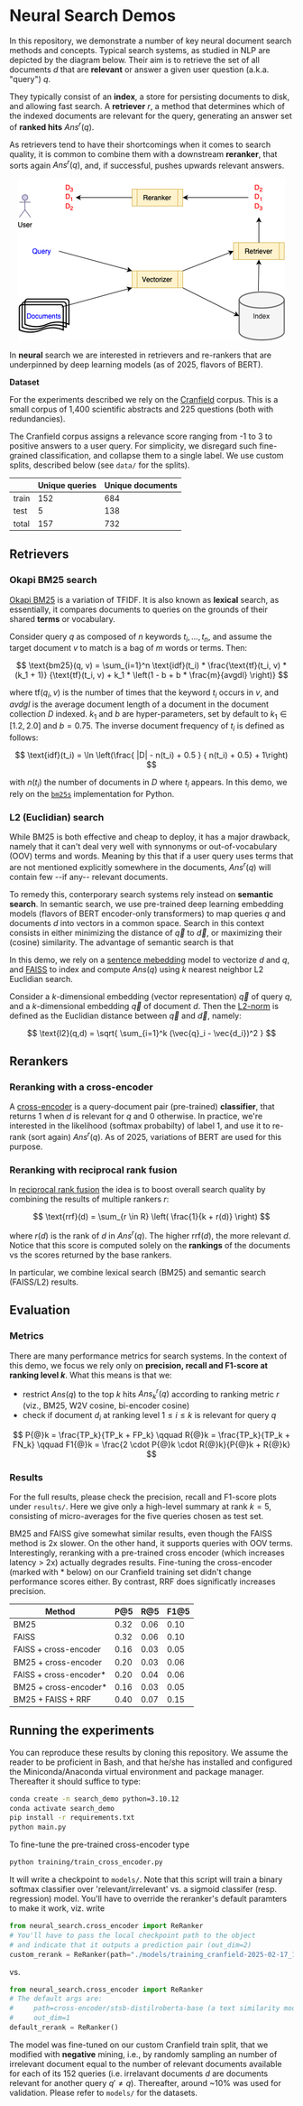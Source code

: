 # Neural Search Demos
In this repository, we demonstrate a number of key neural document search methods and concepts.
Typical search systems, as studied in NLP are depicted by the diagram below. Their aim is to
retrieve the set of all documents $d$ that are **relevant** or answer a given user question (a.k.a. "query") $q$.

They typically consist of an **index**, a store for persisting documents to disk, and allowing fast search.
A **retriever** $r$, a method that determines which of the indexed documents are relevant for the query, generating
an answer set of **ranked hits** $Ans^r(q)$.

As retrievers tend to have their shortcomings when it comes to search quality, it is common to combine them with a downstream **reranker**, that sorts again $Ans^r(q)$, and, if successful, pushes upwards relevant answers.

<p align="center">
  <img src="./E2E-search.png" />
</p>

In **neural** search we are interested in retrievers and re-rankers that are underpinned by deep learning models (as of 2025, flavors of BERT). 

**Dataset**

For the experiments described we rely on the [Cranfield](https://huggingface.co/datasets/irds/cranfield) corpus.
This is a small corpus of 1,400 scientific abstracts and 225 questions (both with redundancies).

The Cranfield corpus assigns a relevance score ranging from -1 to 3 to positive answers to a user query.
For simplicity, we disregard such fine-grained classification, and collapse them to a single label.
We use custom splits, described below (see `data/` for the splits).

<div align="center">

|        | Unique queries | Unique documents|
|------- |--------------- |-----------------|     
|train   | 152            | 684             |
|test    | 5              | 138             |
|total   | 157            | 732             |

</div>

## Retrievers

### Okapi BM25 search

[Okapi BM25](https://en.wikipedia.org/wiki/Okapi_BM25) is a variation of TFIDF. It is also
known as **lexical** search, as essentially, it compares documents to queries on the grounds
of their shared **terms** or vocabulary.

Consider query $q$ as composed of $n$ keywords $t_i,\dots,t_n$, and assume the target 
document $v$ to match is a bag of $m$ words or terms. Then:

$$
\text{bm25}(q, v) = \sum_{i=1}^n \text{idf}(t_i) * \frac{\text{tf}(t_i, v) * 
        (k_1 + 1)} {\text{tf}(t_i, v) + k_1 * \left(1 - b + b * \frac{m}{avgdl} \right)}
$$

where $\text{tf}(q_{i},v)$ is the number of times that the keyword $t_i$ occurs in $v$, and $avdgl$ is the average document length of a document in the document collection $D$ indexed. $k_1$ and $b$ are hyper-parameters, set by default to $k_1 \in [1.2, 2.0]$ and $b=0.75$. The inverse document frequency of $t_i$ is defined as follows:

$$
\text{idf}(t_i) = \ln \left(\frac{ |D| - n(t_i) + 0.5 } { n(t_i) + 0.5} + 1\right)
$$

with $n(t_i)$ the number of documents in $D$ where $t_i$ appears. In this demo, we rely on the [`bm25s`](https://github.com/xhluca/bm25s) implementation for Python.

### L2 (Euclidian) search

While BM25 is both effective and cheap to deploy, it has a major drawback, namely that it can't deal very well
with synnonyms or out-of-vocabulary (OOV) terms and words. Meaning by this that if a user query uses terms that are not mentioned explicitly somewhere in the documents, $Ans^r(q)$ will contain few --if any-- relevant documents.

To remedy this, conterporary search systems rely instead on **semantic search**. In semantic search, we use
pre-trained deep learning embedding models (flavors of BERT encoder-only transformers) to map queries $q$ and documents $d$ into vectors in a common space. Search in this context consists in either minimizing the distance
of $\vec{q}$ to $\vec{d}$, or maximizing their (cosine) similarity. The advantage of semantic search is
that 

In this demo, we rely on a [sentence mebedding](https://www.sbert.net) model to vectorize $d$ and $q$, and
[FAISS](https://faiss.ai/) to index and compute $Ans(q)$ using $k$ nearest neighbor L2 Euclidian search.

Consider a $k$-dimensional embedding (vector representation) $\vec{q}$ of query $q$, and 
a $k$-dimensional embedding $\vec{q}$ of document $d$.
Then the [L2-norm](https://mathworld.wolfram.com/L2-Norm.html) is defined as the Euclidian distance between $\vec{q}$ and $\vec{d}$, namely:

$$
\text{l2}(q,d) = \sqrt{ \sum_{i=1}^k (\vec{q}_i - \vec{d_i})^2 }
$$

## Rerankers

### Reranking with a cross-encoder

A [cross-encoder](https://www.sbert.net/examples/applications/cross-encoder/README.html) is a 
query-document pair (pre-trained) **classifier**, that returns $1$ when $d$ is relevant for $q$ and 0 otherwise.
In practice, we're interested in the likelihood (softmax probabilty) of label $1$, and use it to re-rank
(sort again) $Ans^r(q)$. As of 2025, variations of BERT are used for this purpose.

###  Reranking with reciprocal rank fusion

In [reciprocal rank fusion](https://rodgerbenham.github.io/bc17-adcs.pdf) the idea is
to boost overall search quality by combining the results of multiple rankers $r$:

$$
  \text{rrf}(d) = \sum_{r \in R} \left( \frac{1}{k + r(d)} \right)
$$

where $r(d)$ is the rank of $d$ in $Ans^r(q)$. The higher $\text{rrf}(d)$, the more relevant $d$.
Notice that this score is computed solely on the **rankings** of the documents vs the scores
returned by the base rankers.

In particular, we combine lexical search (BM25) and semantic search (FAISS/L2) results.

## Evaluation

### Metrics

There are many performance metrics for search systems. In the context of this demo, we focus
we rely only on **precision, recall and F1-score at ranking level $k$**. 
What this means is that we:
* restrict $Ans(q)$ to the top $k$ hits $Ans_k^r(q)$ according to ranking metric $r$ (viz., BM25, W2V cosine, bi-encoder cosine)
* check if document $d_i$ at ranking level $1 \leq i \leq k$ is relevant for query $q$

$$
    P{@}k = \frac{TP_k}{TP_k + FP_k} \qquad 
    R{@}k = \frac{TP_k}{TP_k + FN_k} \qquad 
    F1{@}k = \frac{2 \cdot P{@}k \cdot R{@}k}{P{@}k + R{@}k}   
$$

### Results

For the full results, please check the precision, recall and F1-score plots under `results/`. Here we give
only a high-level summary at rank $k=5$, consisting of micro-averages for the five queries chosen as test set.

BM25 and FAISS give somewhat similar results, even though the FAISS method is 2x slower. On the other hand, it supports queries with OOV terms. Interestingly, reranking with a pre-trained cross encoder (which increases latency > 2x) actually degrades results. Fine-tuning the cross-encoder (marked with * below) on our Cranfield training set
didn't change performance scores either. By contrast, RRF does significatly increases precision.

<div align="center">

Method                  | P@5      | R@5      | F1@5 
-------                 |------    |------    |------
BM25                    | 0.32     | 0.06     | 0.10
FAISS                   | 0.32     | 0.06     | 0.10
FAISS + cross-encoder   | 0.16     | 0.03     | 0.05
BM25  + cross-encoder   | 0.20     | 0.03     | 0.06
FAISS + cross-encoder*  | 0.20     | 0.04     | 0.06
BM25  + cross-encoder*  | 0.16     | 0.03     | 0.05
BM25  + FAISS + RRF     | 0.40     | 0.07     | 0.15

</div>

## Running the experiments

You can reproduce these results by cloning this repository. We assume the reader to be proficient in Bash, and that he/she
has installed and configured the Miniconda/Anaconda virtual environment and package manager. Thereafter it should suffice to type:
```bash
conda create -n search_demo python=3.10.12
conda activate search_demo
pip install -r requirements.txt
python main.py
```

To fine-tune the pre-trained cross-encoder type
```bash
python training/train_cross_encoder.py
```
It will write a checkpoint to `models/`. Note that this script will train a binary softmax classifier 
over 'relevant/irrelevant' vs. a sigmoid classifer (resp. regression) model. 
You'll have to override the reranker's default paramters to make it work, viz. write
```python
from neural_search.cross_encoder import ReRanker
# You'll have to pass the local checkpoint path to the object
# and indicate that it outputs a prediction pair (out_dim=2)
custom_rerank = ReRanker(path="./models/training_cranfield-2025-02-17_18-47-23", out_dim=2)
```
vs.
```python
from neural_search.cross_encoder import ReRanker
# The default args are:
#     path=cross-encoder/stsb-distilroberta-base (a text similarity model)
#     out_dim=1
default_rerank = ReRanker()
```

The model was fine-tuned on our custom Cranfield train split, that we modified with **negative** mining, i.e.,
by randomly sampling an number of irrelevant document equal to the number of relevant documents available
for each of its 152 queries (i.e. irrelavant documents $d$ are documents relevant for another query $q\prime \neq q$).
Thereafter, around ~10% was used for validation. Please refer to `models/` for the datasets. 
